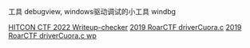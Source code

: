 
工具
debugview, windows驱动调试的小工具
windbg


[HITCON CTF 2022 Writeup-checker](https://www.bilibili.com/read/cv20807188/)
[2019 RoarCTF driverCuora.c](https://github.com/berTrAM888/RoarCTF-Writeup-some-Source-Code/blob/master/Reverse/zprotect/src/driverCuora.c)
[2019 RoarCTF driverCuora.c wp](https://www.secpulse.com/archives/115908.html)


